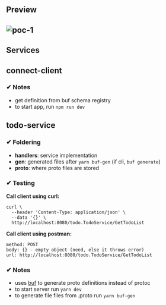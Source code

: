 ## Preview
![poc-1](https://github.com/user-attachments/assets/4e5e3230-ad6c-4b7a-85b6-fe2791d20d14)
--------------------------------

## Services

## connect-client
### ✔ Notes
 - get definition from buf schema registry
 - to start app, run `npm run dev`


## todo-service
### ✔ Foldering
- **handlers**: service implementation
- **gen**: generated files after `yarn buf-gen` (if cli, `buf generate`) 
- **proto**: where proto files are stored

### ✔ Testing
**Call client using curl:**
```
curl \
  --header 'Content-Type: application/json' \
  --data '{}' \
  http://localhost:8080/todo.TodoService/GetTodoList
```
  
**Call client using postman:**
```
method: POST
body: {} - empty object (need, else it throws error)
url: http://localhost:8080/todo.TodoService/GetTodoList
```

### ✔ Notes
- uses [buf](https://buf.build/docs/) to generate proto definitions instead of protoc
- to start server run `yarn dev`
- to generate file files from .proto run `yarn buf-gen`
